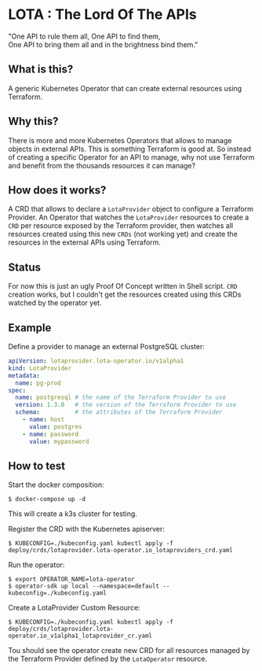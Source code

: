 LOTA : The Lord Of The APIs
===========================

"One API to rule them all, One API to find them,\
One API to bring them all and in the brightness bind them."

What is this?
-------------

A generic Kubernetes Operator that can create external resources using Terraform.

Why this?
---------

There is more and more Kubernetes Operators that allows to manage objects in external APIs. This is something Terraform is good at. So instead of creating a specific Operator for an API to manage, why not use Terraform and benefit from the thousands resources it can manage?

How does it works?
------------------

A CRD that allows to declare a `LotaProvider` object to configure a Terraform Provider.
An Operator that watches the `LotaProvider` resources to create a `CRD` per resource exposed by the Terraform provider, then watches all resources created using this new `CRDs` (not working yet) and create the resources in the external APIs using Terraform.

Status
------

For now this is just an ugly Proof Of Concept written in Shell script.
`CRD` creation works, but I couldn't get the resources created using this CRDs watched by the operator yet.

Example
-------

Define a provider to manage an external PostgreSQL cluster:

```yaml
apiVersion: lotaprovider.lota-operator.io/v1alpha1
kind: LotaProvider
metadata:
  name: pg-prod
spec:
  name: postgresql # the name of the Terraform Provider to use
  version: 1.3.0   # the version of the Terraform Provider to use
  schema:          # the attributes of the Terraform Provider
    - name: host
      value: postgres
    - name: password
      value: mypassword
```

How to test
-----------

Start the docker composition:

```shell
$ docker-compose up -d
```

This will create a k3s cluster for testing.

Register the CRD with the Kubernetes apiserver:

```shell
$ KUBECONFIG=./kubeconfig.yaml kubectl apply -f deploy/crds/lotaprovider.lota-operator.io_lotaproviders_crd.yaml
```

Run the operator:

```shell
$ export OPERATOR_NAME=lota-operator
$ operator-sdk up local --namespace=default --kubeconfig=./kubeconfig.yaml
```

Create a LotaProvider Custom Resource:

```shell
$ KUBECONFIG=./kubeconfig.yaml kubectl apply -f deploy/crds/lotaprovider.lota-operator.io_v1alpha1_lotaprovider_cr.yaml
```

Tou should see the operator create new CRD for all resources managed by the Terraform Provider defined by the `LotaOperator` resource.
